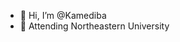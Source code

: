 - 👋 Hi, I’m @Kamediba
- 🚀 Attending Northeastern University 
<!---
Kamediba/Kamediba is a ✨ special ✨ repository because its `README.md` (this file) appears on your GitHub profile.
You can click the Preview link to take a look at your changes.
--->
